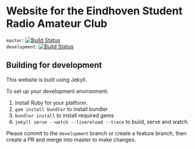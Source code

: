 # Website for the Eindhoven Student Radio Amateur Club

```master```: [![Build Status](https://travis-ci.org/esrac/esrac.github.io.svg?branch=master)](https://travis-ci.org/esrac/esrac.github.io)  
```development```: [![Build Status](https://travis-ci.org/esrac/esrac.github.io.svg?branch=development)](https://travis-ci.org/esrac/esrac.github.io)

## Building for development

This website is built using Jekyll.

To set up your development environment:

1. Install Ruby for your platform. 
2. ```gem install bundler``` to install bundler
3. ```bundler install``` to install required gems
3. ```jekyll serve --watch --livereload --trace``` to build, serve and watch.

Please commit to the ```development``` branch or create a feature branch, then create a PR and merge into master to make changes.

